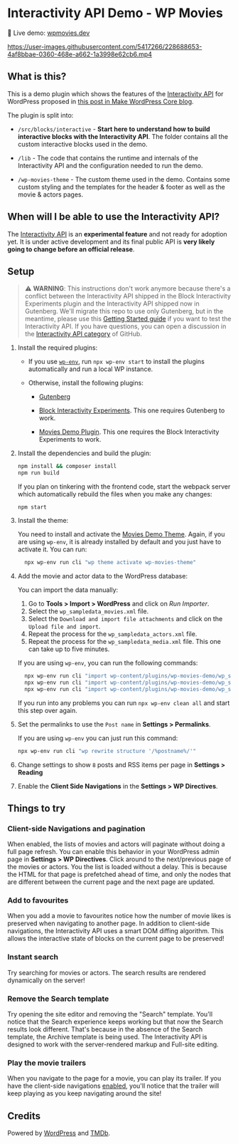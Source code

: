 # Interactivity API Demo - WP Movies

🎥 Live demo: [wpmovies.dev](https://wpmovies.dev)


https://user-images.githubusercontent.com/5417266/228688653-4af8bbae-0360-468e-a662-1a3998e62cb6.mp4


## What is this?

This is a demo plugin which shows the features of the [Interactivity API](https://github.com/WordPress/block-interactivity-experiments) for
WordPress proposed in [this post in Make WordPress Core blog](https://make.wordpress.org/core/2023/03/30/proposal-the-interactivity-api-a-better-developer-experience-in-building-interactive-blocks/).

The plugin is split into:

-   `/src/blocks/interactive` - **Start here to understand how to build interactive blocks with the
    Interactivity API**. The folder contains all the custom interactive blocks used in the
    demo.

-   `/lib` - The code that contains the runtime and internals of the Interactivity
    API and the configuration needed to run the demo.

-   `/wp-movies-theme` - The custom theme used in the demo. Contains some custom
    styling and the templates for the header & footer as well as the movie &
    actors pages.

## When will I be able to use the Interactivity API?

The [Interactivity API](https://github.com/WordPress/block-interactivity-experiments) is an **experimental feature** and not ready for adoption yet.
It is under active development and its final public API is **very likely going to change before an official release**.

## Setup

> ⚠️ **WARNING**: This instructions don't work anymore because there's a conflict between the Interactivity API shipped in the Block Interactivity Experiments plugin and the Interactivity API shipped now in Gutenberg. We'll migrate this repo to use only Gutenberg, but in the meantime, please use this [Getting Started guide](https://github.com/WordPress/gutenberg/blob/trunk/packages/interactivity/docs/1-getting-started.md) if you want to test the Interactivity API. If you have questions, you can open a discussion in the [Interactivity API category](https://github.com/WordPress/gutenberg/discussions/categories/interactivity-api) of GitHub.

1. Install the required plugins:

   - If you use [`wp-env`]([url](https://developer.wordpress.org/block-editor/reference-guides/packages/packages-env/)), run `npx wp-env start` to install the plugins automatically and run a local WP instance.

   - Otherwise, install the following plugins:

     - [Gutenberg](https://github.com/WordPress/gutenberg/releases/latest/download/gutenberg.zip)

     - [Block Interactivity Experiments](https://github.com/WordPress/block-interactivity-experiments/releases/latest/download/block-interactivity-experiments.zip). This one requires Gutenberg to work.

     - [Movies Demo Plugin](https://github.com/WordPress/wp-movies-demo/releases/latest/download/wp-movies-plugin.zip). This one requires the Block Interactivity Experiments to work.


2.  Install the dependencies and build the plugin:
  
    ```sh
    npm install && composer install
    npm run build
    ```
    
    If you plan on tinkering with the frontend code, start the webpack
    server which automatically rebuild the files when you make any changes:
    
    ```
    npm start
    ```

3. Install the theme:

    You need to install and activate the [Movies Demo
    Theme](https://github.com/WordPress/wp-movies-demo/releases/latest/download/wp-movies-theme.zip).
    Again, if you are using `wp-env`, it is already installed by default and you
    just have to activate it. You can run:

    ```sh
      npx wp-env run cli "wp theme activate wp-movies-theme"
    ```

4. Add the movie and actor data to the WordPress database:

    You can import the data manually:

    1. Go to **Tools > Import > WordPress** and click on _Run Importer_.
    2. Select the `wp_sampledata_movies.xml` file.
    3. Select the `Download and import file attachments` and click on the
       `Upload file and import`.
    4. Repeat the process for the `wp_sampledata_actors.xml` file.
    5. Repeat the process for the `wp_sampledata_media.xml` file. This one can take up to five minutes.

    If you are using `wp-env`, you can run the following commands:

    ```sh
      npx wp-env run cli "import wp-content/plugins/wp-movies-demo/wp_sampledata_movies.xml --authors=create"
      npx wp-env run cli "import wp-content/plugins/wp-movies-demo/wp_sampledata_media.xml  --authors=create"
      npx wp-env run cli "import wp-content/plugins/wp-movies-demo/wp_sampledata_actors.xml --authors=create"
    ```

    If you run into any problems you can run `npx wp-env clean all` and start this step over again.

5. Set the permalinks to use the `Post name` in **Settings > Permalinks**.

    If you are using `wp-env` you can just run this command:

    ```sh
    npx wp-env run cli "wp rewrite structure '/%postname%/'"
    ```

6. Change settings to show `8` posts and RSS items per page in **Settings > Reading**
7. Enable the **Client Side Navigations** in the **Settings > WP Directives**.

## Things to try

### Client-side Navigations and pagination

When enabled, the lists of movies and actors will paginate without doing a full
page refresh. You can enable this behavior in your WordPress admin page in
**Settings > WP Directives**. Click around to the next/previous
page of the movies or actors. You the list is loaded without a delay. This is
because the HTML for that page is prefetched ahead of time, and only the
nodes that are different between the current page and the next page are updated.

### Add to favourites

When you add a movie to favourites notice how the number of movie likes is
preserved when navigating to another page. In addition to client-side
navigations, the Interactivity API uses a smart DOM diffing algorithm. This
allows the interactive state of blocks on the current page to be preserved!

### Instant search

Try searching for movies or actors. The search results are rendered dynamically
on the server!

### Remove the Search template

Try opening the site editor and removing the "Search" template. You'll notice
that the Search experience keeps working but that now the Search results look
different. That's because in the absence of the Search template, the Archive
template is being used. The Interactivity API is designed to work with the
server-rendered markup and Full-site editing.

### Play the movie trailers

When you navigate to the page for a movie, you can play its trailer. If you
have the client-side navigations
[enabled](#client-side-navigations-and-pagination), you'll notice that the
trailer will keep playing as you keep navigating around the site!

## Credits

Powered by [WordPress](https://wordpress.org/) and [TMDb](https://www.themoviedb.org/).
